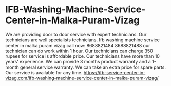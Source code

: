 # IFB-Washing-Machine-Service-Center-in-Malka-Puram-Vizag
 We are providing door to door service with expert technicians. Our technicians are well specialists technicians. Ifb washing machine service center in malka puram vizag call now: 8688821484 8688821488 our technician can do work within 1 hour. Our technicians can charge 350 rupees for service is affordable price. Our technicians have more than 10 years’ experience. We can provide 3 months product warranty and a 1-month general service warranty. We can take an extra price for spare parts. Our service is available for any time.  https://ifb-service-center-in-vizag.com/ifb-washing-machine-service-center-in-malka-puram-vizag/
